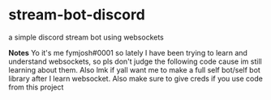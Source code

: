 # stream-bot-discord
a simple discord stream bot using websockets 

**Notes**
Yo it's me fymjosh#0001 so lately I have been trying to learn and understand websockets, so pls don't judge the following code cause im still learning about them. Also lmk if yall want me to make a full self bot/self bot library after I learn websocket. Also make sure to give creds if you use code from this project

